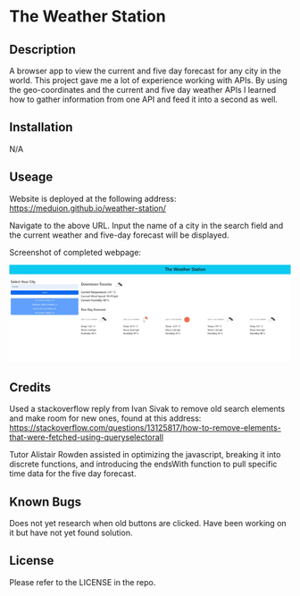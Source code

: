# The Weather Station

## Description

A browser app to view the current and five day forecast for any city in the world. This project gave me a lot of experience working with APIs. By using the geo-coordinates and the current and five day weather APIs I learned how to gather information from one API and feed it into a second as well.

## Installation

N/A

## Useage

Website is deployed at the following address: https://meduion.github.io/weather-station/

Navigate to the above URL. Input the name of a city in the search field and the current weather and five-day forecast will be displayed.

Screenshot of completed webpage:

![Weather Station App Weather Display](/assets/images/weather-station.jpg)

## Credits

Used a stackoverflow reply from Ivan Sivak to remove old search elements and make room for new ones, found at this address:
https://stackoverflow.com/questions/13125817/how-to-remove-elements-that-were-fetched-using-queryselectorall

Tutor Alistair Rowden assisted in optimizing the javascript, breaking it into discrete functions, and introducing the endsWith function to pull specific time data for the five day forecast.

## Known Bugs

Does not yet research when old buttons are clicked. Have been working on it but have not yet found solution.
  
## License
  
Please refer to the LICENSE in the repo.
